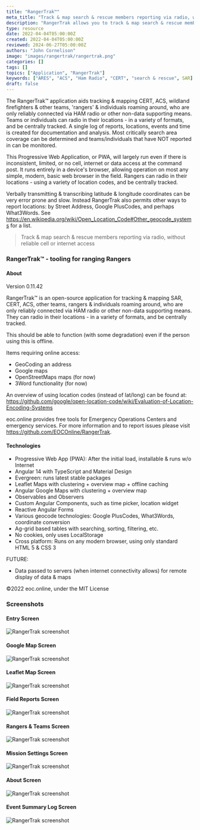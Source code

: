 ```yaml
---
title: "RangerTrak™"
meta_title: "Track & map search & rescue members reporting via radio, without reliable cell or internet access "
description: "RangerTrak allows you to track & map search & rescue members reporting via radio, without reliable cell or internet access"
type: resource
date: 2022-04-04T05:00:00Z
created: 2022-04-04T05:00:00Z
reviewed: 2024-06-27T05:00:00Z
authors: "John Cornelison"
image: "images/rangertrak/rangertrak.png"
categories: []
tags: []
topics: ["Application", "RangerTrak"]
keywords: ["ARES", "ACS", "Ham Radio", "CERT", "search & rescue", SAR]
draft: false
---
```


The RangerTrak™ application aids tracking & mapping CERT, ACS, wildland firefighters & other teams, 'rangers' & individuals roaming around, who are only reliably connected via HAM radio or other non-data supporting means. Teams or individuals can radio in their locations - in a variety of formats, and be centrally tracked. A single log of reports, locations, events and time is created for documentation and analysis. Most critically search area coverage can be determined and teams/individuals that have NOT reported in can be monitored.

This Progressive Web Application, or PWA, will largely run even if there is inconsistent, limited, or no cell, internet or data access at the command post. It runs entirely in a device's browser, allowing operation on most any simple, modern, basic web browser in the field. Rangers can radio in their locations - using a variety of location codes, and be centrally tracked.

Verbally transmitting & transcribing latitude & longitude coordinates can be very error prone and slow. Instead RangerTrak also permits other ways to report locations: by Street Address, Google PlusCodes, and perhaps What3Words. See https://en.wikipedia.org/wiki/Open_Location_Code#Other_geocode_systems for a list.

> Track & map search & rescue members reporting via radio, without reliable cell or internet access

### RangerTrak™ - tooling for ranging Rangers

#### About

Version 0.11.42

RangerTrak™ is an open-source application for tracking & mapping SAR, CERT, ACS, other teams, rangers & individuals roaming around, who are only reliably connected via HAM radio or other non-data supporting means. They can radio in their locations - in a variety of formats, and be centrally tracked.

This should be able to function (with some degradation) even if the person using this is offline.

Items requiring online access:

- GeoCoding an address
- Google maps
- OpenStreetMaps maps (for now)
- 3Word functionality (for now)

An overview of using location codes (instead of lat/long) can be found at:
https://github.com/google/open-location-code/wiki/Evaluation-of-Location-Encoding-Systems

eoc.online provides free tools for Emergency Operations Centers and emergency services.
For more information and to report issues please visit https://github.com/EOCOnline/RangerTrak.

#### Technologies

- Progressive Web App (PWA): After the initial load, installable & runs w/o Internet
- Angular 14 with TypeScript and Material Design
- Evergreen: runs latest stable packages
- Leaflet Maps with clustering + overview map + offline caching
- Angular Google Maps with clustering + overview map
- Observables and Observers
- Custom Angular Components, such as time picker, location widget
- Reactive Angular Forms
- Various geocode technologies: Google PlusCodes, What3Words, coordinate conversion
- Ag-grid based tables with searching, sorting, filtering, etc.
- No cookies, only uses LocalStorage
- Cross platform: Runs on any modern browser, using only standard HTML 5 & CSS 3

FUTURE:

- Data passed to servers (when internet connectivity allows) for remote display of data & maps

©2022 eoc.online, under the MIT License

### Screenshots

#### Entry Screen

![RangerTrak screenshot](images/rangertrak/entry.png)

#### Google Map Screen

![RangerTrak screenshot](images/rangertrak/googlemaps.png)

#### Leaflet Map Screen

![RangerTrak screenshot](images/rangertrak/LeafletMaps.png)

#### Field Reports Screen

![RangerTrak screenshot](images/rangertrak/fieldreports.png)

#### Rangers & Teams Screen

![RangerTrak screenshot](images/rangertrak/rangers.png)

#### Mission Settings Screen

![RangerTrak screenshot](images/rangertrak/missionsettings.png)

#### About Screen

![RangerTrak screenshot](images/rangertrak/about.png)

#### Event Summary Log Screen

![RangerTrak screenshot](images/rangertrak/log.png)
